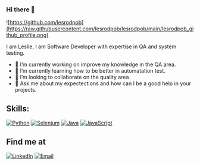 ### Hi there 👋
![https://github.com/lesrodpob](https://raw.githubusercontent.com/lesrodpob/lesrodpob/main/lesrodpob_github_profile.png)

I am Leslie, I am Software Developer with expertise in QA and system testing. 
- 🔭 I’m currently working on improve my knowledge in the QA area.
- 🌱 I’m currently learning how to be better in automatation test. 
- 👯 I’m looking to collaborate on the quality area
- 💬 Ask me about my expectections and how can I be a good help in your projects.

## Skills:
[![Python](https://img.shields.io/badge/Python-yellow?style=for-the-badge&logo=python&logoColor=white&labelColor=101010)]()
[![Selenium](https://img.shields.io/badge/Selenium-4479A1?style=for-the-badge&logo=selenium&logoColor=white&labelColor=101010)]()
[![Java](https://img.shields.io/badge/Java-007396?style=for-the-badge&logo=java&logoColor=white&labelColor=101010)]()
[![JavaScript](https://img.shields.io/badge/JavaScript-F7DF1E?style=for-the-badge&logo=javascript&logoColor=white&labelColor=101010)]()
</br>

## Find me at
[![LinkedIn](https://img.shields.io/badge/LinkedIn-lesrodpob-0077B5?style=for-the-badge&logo=linkedin&logoColor=white&labelColor=101010)]()
[![Email](https://img.shields.io/badge/email-lesrodpob@gmail.com-0077B5?style=for-the-badge&logo=gmail&logoColor=white&labelColor=101010)]()
</br>
<!--
**lesrodpob/lesrodpob** is a ✨ _special_ ✨ repository because its `README.md` (this file) appears on your GitHub profile.

Here are some ideas to get you started:

- 🔭 I’m currently working on improve my knowledge in the QA area.
- 🌱 I’m currently learning how to be better in automatation test. 
- 👯 I’m looking to collaborate on the quality area
- 💬 Ask me about my expectections and how can I be a good help in your projects.
- 📫 How to reach me: lesrodpob@gmail.com
-->
